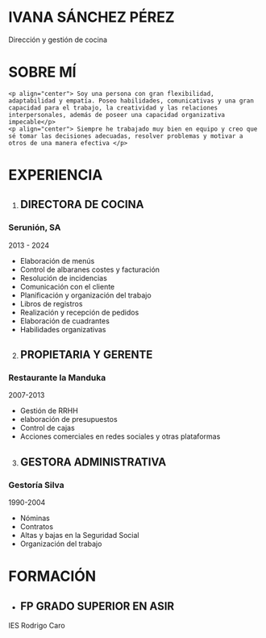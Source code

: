 # IVANA SÁNCHEZ PÉREZ
Dirección y gestión de cocina
# SOBRE MÍ 

```
<p align="center"> Soy una persona con gran flexibilidad, adaptabilidad y empatía. Poseo habilidades, comunicativas y una gran capacidad para el trabajo, la creatividad y las relaciones interpersonales, además de poseer una capacidad organizativa impecable</p>
<p align="center"> Siempre he trabajado muy bien en equipo y creo que sé tomar las decisiones adecuadas, resolver problemas y motivar a otros de una manera efectiva </p>
```
# EXPERIENCIA 

1. ## DIRECTORA DE COCINA
 ### Serunión, SA
2013 - 2024
- Elaboración de menús
- Control de albaranes costes y facturación
- Resolución de incidencias
- Comunicación con el cliente
- Planificación y organización del trabajo
- Libros de registros
- Realización y recepción de pedidos
- Elaboración de cuadrantes
- Habilidades organizativas
  
2. ## PROPIETARIA Y GERENTE
 ### Restaurante la Manduka
2007-2013
- Gestión de RRHH
- elaboración de presupuestos
- Control de cajas
- Acciones comerciales en redes sociales y otras plataformas
  
3. ## GESTORA ADMINISTRATIVA
 ### Gestoría Silva
1990-2004
- Nóminas
- Contratos
- Altas y bajas en la Seguridad Social
- Organización del trabajo

# FORMACIÓN 
- ## FP GRADO SUPERIOR EN ASIR
IES Rodrigo Caro



